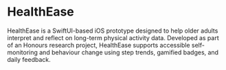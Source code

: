 # HealthEase
HealthEase is a SwiftUI-based iOS prototype designed to help older adults interpret and reflect on long-term physical activity data. Developed as part of an Honours research project, HealthEase supports accessible self-monitoring and behaviour change using step trends, gamified badges, and daily feedback.
